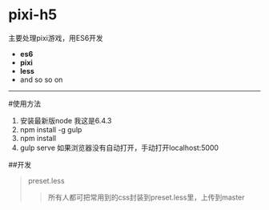 # pixi-h5
主要处理pixi游戏，用ES6开发
* **es6**
* **pixi**
* **less**
* and so so on

****
#使用方法
1. 安装最新版node 我这是6.4.3
2. npm install -g gulp
3. npm install
4. gulp serve
如果浏览器没有自动打开，手动打开localhost:5000


##开发
> preset.less
>> 所有人都可把常用到的css封装到preset.less里，上传到master